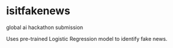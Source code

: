 # isitfakenews
global ai hackathon submission

Uses pre-trained Logistic Regression model to identify fake news.
